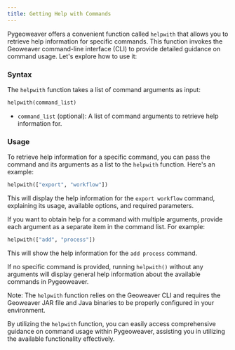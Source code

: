 ```yaml
---
title: Getting Help with Commands
---
```


Pygeoweaver offers a convenient function called `helpwith` that allows you to retrieve help information for specific commands. This function invokes the Geoweaver command-line interface (CLI) to provide detailed guidance on command usage. Let's explore how to use it:

### Syntax

The `helpwith` function takes a list of command arguments as input:

```python
helpwith(command_list)
```

- `command_list` (optional): A list of command arguments to retrieve help information for.

### Usage

To retrieve help information for a specific command, you can pass the command and its arguments as a list to the `helpwith` function. Here's an example:

```python
helpwith(["export", "workflow"])
```

This will display the help information for the `export workflow` command, explaining its usage, available options, and required parameters.

If you want to obtain help for a command with multiple arguments, provide each argument as a separate item in the command list. For example:

```python
helpwith(["add", "process"])
```

This will show the help information for the `add process` command.

If no specific command is provided, running `helpwith()` without any arguments will display general help information about the available commands in Pygeoweaver.

Note: The `helpwith` function relies on the Geoweaver CLI and requires the Geoweaver JAR file and Java binaries to be properly configured in your environment.

By utilizing the `helpwith` function, you can easily access comprehensive guidance on command usage within Pygeoweaver, assisting you in utilizing the available functionality effectively.